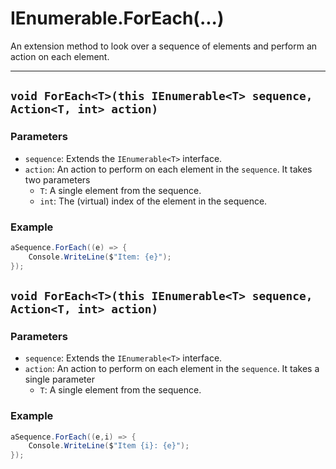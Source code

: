 # IEnumerable<T>.ForEach(...)

An extension method to look over a sequence of elements and perform an action on each element.

---
## `void ForEach<T>(this IEnumerable<T> sequence, Action<T, int> action)`

### Parameters

* `sequence`: Extends the `IEnumerable<T>` interface.
* `action`: An action to perform on each element in the `sequence`. It takes two parameters
  * `T`: A single element from the sequence.
  * `int`: The (virtual) index of the element in the sequence.

### Example

```csharp
aSequence.ForEach((e) => {
    Console.WriteLine($"Item: {e}");
});
```

## `void ForEach<T>(this IEnumerable<T> sequence, Action<T, int> action)`
### Parameters

* `sequence`: Extends the `IEnumerable<T>` interface.
* `action`: An action to perform on each element in the `sequence`. It takes a single parameter
  * `T`: A single element from the sequence.

### Example

```csharp
aSequence.ForEach((e,i) => {
    Console.WriteLine($"Item {i}: {e}");
});
```
